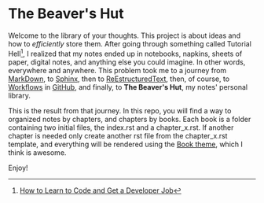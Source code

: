 # The Beaver's Hut

Welcome to the library of your thoughts. This project is about ideas and how to *efficiently* store them. After going through something called Tutorial Hell[^1], I realized that my notes ended up in notebooks, napkins, sheets of paper, digital notes, and anything else you could imagine. In other words, everywhere and anywhere. This problem took me to a journey from [MarkDown](https://en.wikipedia.org/wiki/Markdown), to [Sphinx](https://www.sphinx-doc.org/en/master/), then to [ReEstructuredText](https://www.sphinx-doc.org/en/master/usage/restructuredtext/basics.html), then, of course, to [Workflows](https://docs.github.com/en/actions/using-workflows/about-workflows) in [GitHub](https://en.wikipedia.org/wiki/GitHub), and finally, to **The Beaver's Hut**, my notes' personal library.

This is the result from that journey. In this repo, you will find a way to organized notes by chapters, and chapters by books. Each book is a folder containing two initial files, the index.rst and a chapter_x.rst. If another chapter is needed only create another rst file from the chapter_x.rst template, and everything will be rendered using the [Book theme](https://sphinx-themes.org/sample-sites/sphinx-book-theme/), which I think is awesome.

Enjoy!


[^1]: [How to Learn to Code and Get a Developer Job](https://www.freecodecamp.org/news/learn-to-code-book/#stuck-in-tutorial-hell) 

